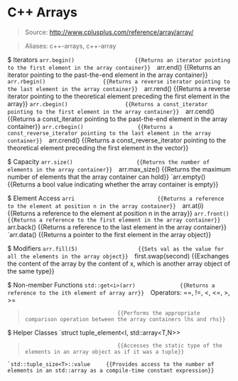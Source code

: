 # C++ Arrays

> Source: http://www.cplusplus.com/reference/array/array/

> Aliases: c++-arrays, c++-array

$ Iterators
    `arr.begin()                   {{Returns an iterator pointing to the first element in the array container}} 
    `arr.end()                     {{Returns an iterator pointing to the past-the-end element in the array container}} 
    `arr.rbegin()                  {{Returns a reverse iterator pointing to the last element in the array container}} 
    `arr.rend()                    {{Returns a reverse iterator pointing to the theoretical element preceding the first element in the array}} 
    `arr.cbegin()                  {{Returns a const_iterator pointing to the first element in the array container}} 
    `arr.cend()                    {{Returns a const_iterator pointing to the past-the-end element in the array container}} 
    `arr.crbegin()                 {{Returns a const_reverse_iterator pointing to the last element in the array container}} 
    `arr.crend()                   {{Returns a const_reverse_iterator pointing to the theoretical element preceding the first element in the vector}} 

$ Capacity
    `arr.size()                    {{Returns the number of elements in the array container}} 
    `arr.max_size()                {{Returns the maximum number of elements that the array container can hold}} 
    `arr.empty()                   {{Returns a bool value indicating whether the array container is empty}} 

$ Element Access
    `arri                          {{Returns a reference to the element at position n in the array container}} 
    `arr.at(i)                     {{Returns a reference to the element at position n in the array}} 
    `arr.front()                   {{Returns a reference to the first element in the array container}} 
    `arr.back()                    {{Returns a reference to the last element in the array container}} 
    `arr.data()                    {{Returns a pointer to the first element in the array object}} 

$ Modifiers
    `arr.fill(5)                   {{Sets val as the value for all the elements in the array object}} 
    `first.swap(second)            {{Exchanges the content of the array by the content of x, which is another array object of the same type}} 

$ Non-member Functions
    `std::get<i>(arr)              {{Returns a reference to the ith element of array arr}} 
    `Operators: ==, !=, <, <=, >, >=
>                                  {{Performs the appropriate comparison operation between the array containers lhs and rhs}} 

$ Helper Classes
    `struct tuple_element<I, std::array<T,N>>
>                                  {{Accesses the static type of the elements in an array object as if it was a tuple}} 
    `std::tuple_size<T>::value     {{Provides access to the number of elements in an std::array as a compile-time constant expression}} 

